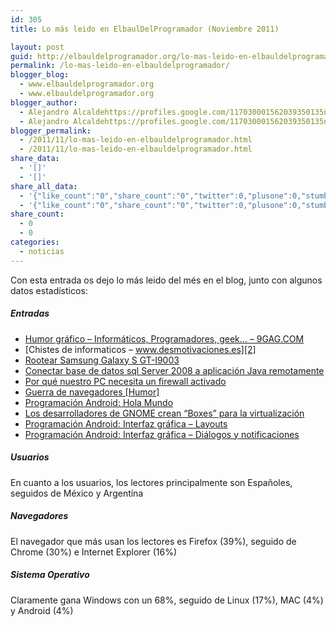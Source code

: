 ```yaml
---
id: 305
title: Lo más leido en ElbaulDelProgramador (Noviembre 2011)

layout: post
guid: http://elbauldelprogramador.org/lo-mas-leido-en-elbauldelprogramador-noviembre-2011/
permalink: /lo-mas-leido-en-elbauldelprogramador/
blogger_blog:
  - www.elbauldelprogramador.org
  - www.elbauldelprogramador.org
blogger_author:
  - Alejandro Alcaldehttps://profiles.google.com/117030001562039350135noreply@blogger.com
  - Alejandro Alcaldehttps://profiles.google.com/117030001562039350135noreply@blogger.com
blogger_permalink:
  - /2011/11/lo-mas-leido-en-elbauldelprogramador.html
  - /2011/11/lo-mas-leido-en-elbauldelprogramador.html
share_data:
  - '[]'
  - '[]'
share_all_data:
  - '{"like_count":"0","share_count":"0","twitter":0,"plusone":0,"stumble":0,"pinit":0,"count":0,"time":1333551773}'
  - '{"like_count":"0","share_count":"0","twitter":0,"plusone":0,"stumble":0,"pinit":0,"count":0,"time":1333551773}'
share_count:
  - 0
  - 0
categories:
  - noticias
---
```

Con esta entrada os dejo lo más leido del més en el blog, junto con algunos datos estadísticos:

  
<!--more-->

##### Entradas

  * [Humor gráfico &#8211; Informáticos, Programadores, geek&#8230; &#8211; 9GAG.COM][1]
  * [Chistes de informaticos &#8211; www.desmotivaciones.es][2]
  * [Rootear Samsung Galaxy S GT-I9003][3]
  * [Conectar base de datos sql Server 2008 a aplicación Java remotamente][4]
  * [Por qué nuestro PC necesita un firewall activado][5]
  * [Guerra de navegadores [Humor]][6]
  * [Programación Android: Hola Mundo][7]
  * [Los desarrolladores de GNOME crean &#8220;Boxes&#8221; para la virtualización][8]
  * [Programación Android: Interfaz gráfica &#8211; Layouts][9]
  * [Programación Android: Interfaz gráfica &#8211; Diálogos y notificaciones][10]

##### Usuarios

En cuanto a los usuarios, los lectores principalmente son Españoles, seguidos de México y Argentína

##### Navegadores

El navegador que más usan los lectores es Firefox (39%), seguido de Chrome (30%) e Internet Explorer (16%)

##### Sistema Operativo

Claramente gana Windows con un 68%, seguido de Linux (17%), MAC (4%) y Android (4%)



 [1]: /2011/11/humor-grafico-informaticos.html
 [2]: /2010/10/chistes-de-informaticos.html
 [3]: /2011/09/rootear-samsung-galaxy-s-gt-i9003.html
 [4]: /2011/04/conectar-base-de-datos-sql-server-2008.html
 [5]: /2011/11/por-que-nuestro-pc-necesita-un-firewall.html
 [6]: /2011/11/guerra-de-navegadores-humor.html
 [7]: /opensource/programacion-android-hola-mundo/
 [8]: /2011/11/los-desarrolladores-de-gnome-crean.html
 [9]: /programacion-android-interfaz-grafica_23/
 [10]: /2011/07/programacion-android-interfaz-grafica_11.html
